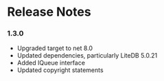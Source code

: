 # Release Notes

### 1.3.0
- Upgraded target to net 8.0
- Updated dependencies, particularly LiteDB 5.0.21
- Added IQueue interface
- Updated copyright statements